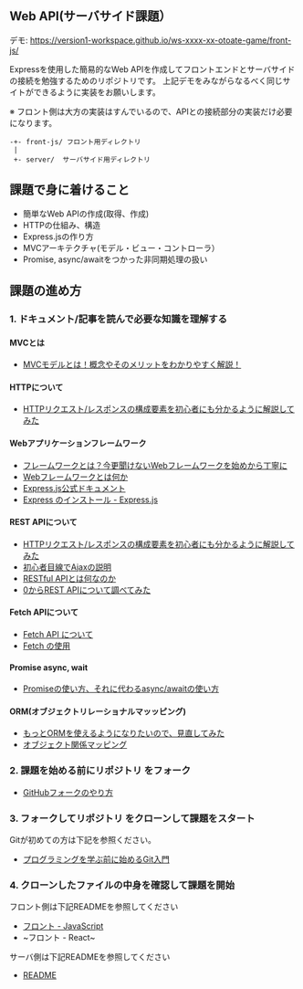 ## Web API(サーバサイド課題）

デモ: https://version1-workspace.github.io/ws-xxxx-xx-otoate-game/front-js/

Expressを使用した簡易的なWeb APIを作成してフロントエンドとサーバサイドの接続を勉強するためのリポジトリです。
上記デモをみながらなるべく同じサイトができるように実装をお願いします。

※ フロント側は大方の実装はすんでいるので、APIとの接続部分の実装だけ必要になります。

```
-+- front-js/ フロント用ディレクトリ
 |
 +- server/  サーバサイド用ディレクトリ
```

## 課題で身に着けること

- 簡単なWeb APIの作成(取得、作成)
- HTTPの仕組み、構造
- Express.jsの作り方
- MVCアーキテクチャ(モデル・ビュー・コントローラ）
- Promise, async/awaitをつかった非同期処理の扱い

## 課題の進め方

### 1. ドキュメント/記事を読んで必要な知識を理解する

#### MVCとは

- [MVCモデルとは！概念やそのメリットをわかりやすく解説！](https://www.geekly.co.jp/column/cat-technology/1911_040/)

#### HTTPについて

- [HTTPリクエスト/レスポンスの構成要素を初心者にも分かるように解説してみた](https://qiita.com/koheiyamaguchi0203/items/5777c4653a01ae4c7b06)

#### Webアプリケーションフレームワーク

- [フレームワークとは？今更聞けないWebフレームワークを始めから丁寧に](https://blog.codecamp.jp/web_framework)
- [Webフレームワークとは何か](https://postd.cc/what-is-a-web-framework/)
- [Express.js公式ドキュメント](https://expressjs.com/ja/)
- [Express のインストール - Express.js](https://expressjs.com/ja/starter/installing.html)

#### REST APIについて
- [HTTPリクエスト/レスポンスの構成要素を初心者にも分かるように解説してみた](https://qiita.com/koheiyamaguchi0203/items/5777c4653a01ae4c7b06)
- [初心者目線でAjaxの説明](https://qiita.com/hisamura333/items/e3ea6ae549eb09b7efb9)
- [RESTful APIとは何なのか](https://qiita.com/NagaokaKenichi/items/0647c30ef596cedf4bf2)
- [0からREST APIについて調べてみた](https://qiita.com/masato44gm/items/dffb8281536ad321fb08)

#### Fetch APIについて

- [Fetch API について](https://qiita.com/sotasato/items/31be24d6776f3232c0c0)
- [Fetch の使用](https://developer.mozilla.org/ja/docs/Web/API/Fetch_API/Using_Fetch)

#### Promise async, wait

- [Promiseの使い方、それに代わるasync/awaitの使い方](https://qiita.com/suin/items/97041d3e0691c12f4974)

#### ORM(オブジェクトリレーショナルマッッピング)

- [もっとORMを使えるようになりたいので、見直してみた](https://qiita.com/niisan-tokyo/items/156eb35c6eeaf07b9b65)
- [オブジェクト関係マッピング](https://qiita.com/yk-nakamura/items/acd071f16cda844579b9)

### 2. 課題を始める前にリポジトリ をフォーク

- [GitHubフォークのやり方](https://version-1workspace.gitbook.io/github/how-to-fork)

### 3. フォークしてリポジトリ をクローンして課題をスタート

Gitが初めての方は下記を参照ください。

- [プログラミングを学ぶ前に始めるGit入門](https://version-1workspace.gitbook.io/git/)

### 4. クローンしたファイルの中身を確認して課題を開始

フロント側は下記READMEを参照してください

- [フロント - JavaScript](./front-js/README.md)
- ~フロント - React~

サーバ側は下記READMEを参照してください

- [README](./server/README.md)
